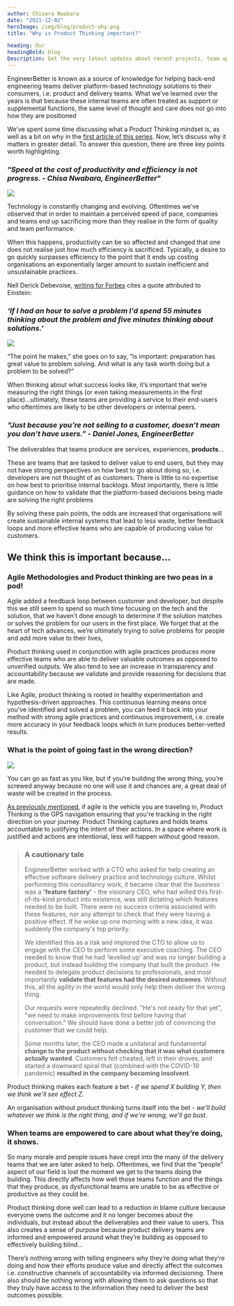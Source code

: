 ```yaml
---
author: Chisara Nwabara
date: "2021-12-02"
heroImage: /img/blog/product-why.png
title: "Why is Product Thinking important?"

heading: Our
headingBold: blog
Description: Get the very latest updates about recent projects, team updates, thoughts and industry news from our team of EngineerBetter experts.
---
```


EngineerBetter is known as a source of knowledge for helping back-end engineering teams deliver platform-based technology solutions to their consumers, i.e. product and delivery teams. What we’ve learned over the years is that because these internal teams are often treated as support or supplemental functions, the same level of thought and care does not go into how they are positioned

We’ve spent some time discussing what a Product Thinking mindset is, as well as a bit on why in the [first article of this series](https://www.engineerbetter.com/blog/product-thinking/). Now, let’s discuss why it matters in greater detail. To answer this question, there are three key points worth highlighting.

### “_Speed at the cost of productivity and efficiency is not progress. - Chisa Nwabara, EngineerBetter_"

<img src="/img/blog/agile-mobile.png" class="fit image">

Technology is constantly changing and evolving. Oftentimes we’ve observed that in order to maintain a perceived speed of pace, companies and teams end up sacrificing more than they realise in the form of quality and team performance.

When this happens, productivity can be so affected and changed that one does not realise just how much efficiency is sacrificed. Typically, a desire to go quickly surpasses efficiency to the point that it ends up costing organisations an exponentially larger amount to sustain inefficient and unsustainable practices.

Nell Derick Debevoise, [writing for Forbes](https://www.forbes.com/sites/nelldebevoise/2021/01/26/the-third-critical-step-in-problem-solving-that-einstein-missed/?sh=3105db9b3807) cites a quote attributed to Einstein:

### _‘If I had an hour to solve a problem I'd spend 55 minutes thinking about the problem and five minutes thinking about solutions.’_

<img src="/img/blog/einstein.png" class="fit image">

“The point he makes,” she goes on to say, “is important: preparation has great value to problem solving. And what is any task worth doing but a problem to be solved?”

When thinking about what success looks like, it’s important that we’re measuring the right things (or even taking measurements in the first place)...ultimately, these teams are providing a service to their end-users who oftentimes are likely to be other developers or internal peers.

### _“Just because you’re not selling to a customer, doesn’t mean you don’t have users.” - Daniel Jones, EngineerBetter_

The deliverables that teams produce are services, experiences, __products__…

These are teams that are tasked to deliver value to end users, but they may not have strong perspectives on how best to go about doing so, i.e. developers are not thought of as customers. There is little to no expertise on how best to prioritise internal backlogs. Most importantly, there is little guidance on how to validate that the platform-based decisions being made are solving the right problems

By solving these pain points, the odds are increased that organisations will create sustainable internal systems that lead to less waste, better feedback loops and more effective teams who are capable of producing value for customers.

## We think this is important because…

### Agile Methodologies and Product thinking are two peas in a pod!

Agile added a feedback loop between customer and developer, but despite this we still seem to spend so much time focusing on the tech and the solution, that we haven’t done enough to determine if the solution matches or solves the problem for our users in the first place. We forget that at the heart of tech advances, we’re ultimately trying to solve problems for people and add more value to their lives,

Product thinking used in conjunction with agile practices produces more effective teams who are able to deliver valuable outcomes as opposed to unverified outputs. We also tend to see an increase in transparency and accountability because we validate and provide reasoning for decisions that are made.

Like Agile, product thinking is rooted in healthy experimentation and hypothesis-driven approaches. This continuous learning means once you’ve identified and solved a problem, you can feed it back into your method with strong agile practices and continuous improvement, i.e. create more accuracy in your feedback loops which in turn produces better-vetted results.

### What is the point of going fast in the wrong direction?

<img src="/img/blog/maze.png" class="fit image">

You can go as fast as you like, but if you’re building the wrong thing, you’re screwed anyway because no one will use it and chances are, a great deal of waste will be created in the process.

[As previously mentioned](https://www.engineerbetter.com/blog/product-thinking/), if agile is the vehicle you are traveling in, Product Thinking is the GPS navigation ensuring that you're tracking in the right direction on your journey. Product Thinking captures and holds teams accountable to justifying the intent of their actions. In a space where work is justified and actions are intentional, less will happen without good reason.

> ### A cautionary tale
>
> EngineerBetter worked with a CTO who asked for help creating an effective software delivery practice and technology culture. Whilst performing this consultancy work, it became clear that the business was a __'feature factory'__ - the visionary CEO, who had willed this first-of-its-kind product into existence, was still dictating which features needed to be built. There were no success criteria associated with these features, nor any attempt to check that they were having a positive effect. If he woke up one morning with a new idea, it was suddenly the company's top priority.
>
> We identified this as a risk and implored the CTO to allow us to engage with the CEO to perform some executive coaching. The CEO needed to know that he had 'levelled up' and was no longer building a product, but instead building the company that built the product. He needed to delegate product decisions to professionals, and most importantly __validate that features had the desired outcomes__. Without this, all the agility in the world would only help them deliver the wrong thing.
>
> Our requests were repeatedly declined. "He's not ready for that yet", "we need to make improvements first before having that conversation." We should have done a better job of convincing the customer that we could help.
>
> Some months later, the CEO made a unilateral and fundamental __change to the product without checking that it was what customers actually wanted__. Customers felt cheated, left in their droves, and started a downward spiral that (combined with the COVID-19 pandemic) __resulted in the company becoming insolvent__.

Product thinking makes each feature a bet - _if we spend X building Y, then we think we'll see effect Z_.

An organisation without product thinking turns itself into the bet - _we'll build whatever we think is the right thing, and if we're wrong, we'll go bust_.


### When teams are empowered to care about what they’re doing, it shows.

So many morale and people issues have crept  into the many of the delivery teams that we are later asked to help. Oftentimes, we find that the “people” aspect of our field is lost the moment we get to the teams doing the building. This directly affects how well those teams function and the things that they produce, as dysfunctional teams are unable to be as effective or productive as they could be.

Product thinking done well can lead to a reduction in blame culture because everyone owns the outcome and it no longer becomes about the individuals, but instead about the deliverables and their value to users. This also creates a sense of purpose because product delivery teams are informed and empowered around what they’re building as opposed to effectively building blind…

There’s nothing wrong with telling engineers why they’re doing what they’re doing and how their efforts produce value and directly affect the outcomes i.e. constructive channels of accountability via informed decisioning. There also should be nothing wrong with allowing them to ask questions so that they truly have access to the information they need to deliver the best outcomes possible.
